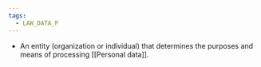 ```yaml
---
tags:
  - LAW_DATA_P
---
```

* An entity (organization or individual) that determines the purposes and means of processing [[Personal data]].
